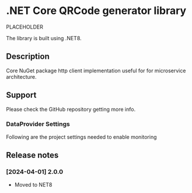 # .NET Core QRCode generator library

PLACEHOLDER

The library is built using .NET8.


## Description

Core NuGet package http client implementation useful for for microservice architecture.


## Support

Please check the GitHub repository getting more info.


### DataProvider Settings
Following are the project settings needed to enable monitoring


## Release notes

### [2024-04-01] 2.0.0
- Moved to NET8

